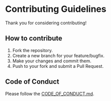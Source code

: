 # Contributing Guidelines

Thank you for considering contributing!

## How to contribute
1. Fork the repository.
2. Create a new branch for your feature/bugfix.
3. Make your changes and commit them.
4. Push to your fork and submit a Pull Request.

## Code of Conduct
Please follow the [CODE_OF_CONDUCT.md](CODE_OF_CONDUCT.md).
